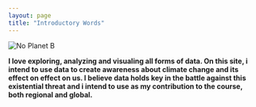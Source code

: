 ```yaml
---
layout: page
title: "Introductory Words"
---
```


![No Planet B](https://www.ugent.be/img/dcom/tijdelijke-beelden/klimaatprotest.jpg)

**I love exploring, analyzing and visualing all forms of data.
On this site, i intend to use data to create awareness about
climate change and its effect on effect on us.
I believe data holds key in the battle against this existential threat
and i intend to use as my contribution to the course, both regional and global.**

